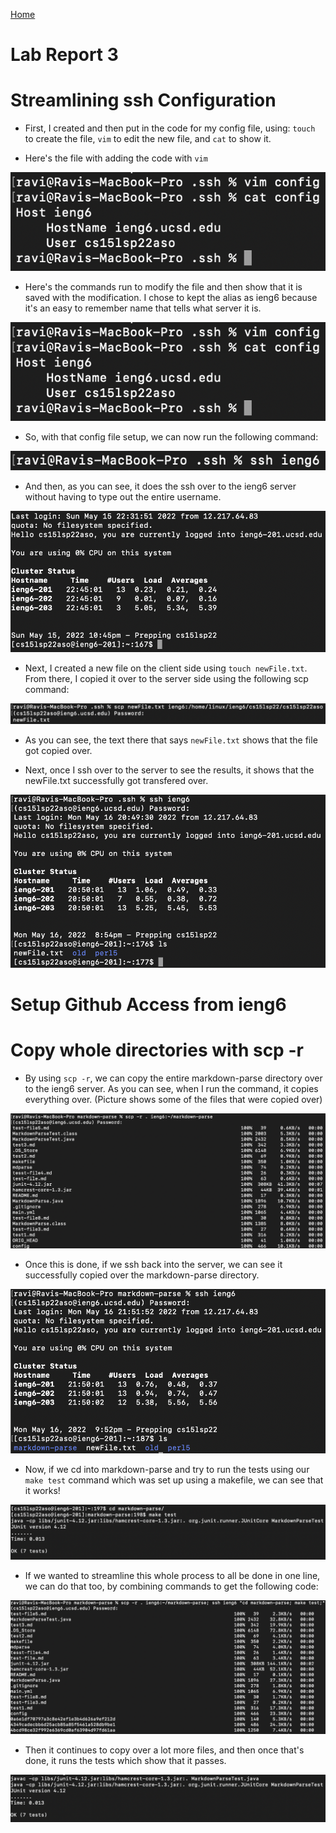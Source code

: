 [Home](../index.md)

# Lab Report 3


# Streamlining ssh Configuration

* First, I created and then put in the code for my config file, using:
 `touch` to create the file, `vim` to edit the new file, and `cat` to show it.

* Here's the file with adding the code with `vim`

![Image](config_code.png)


* Here's the commands run to modify the file and then show that it is saved with the modification. I chose to kept the alias as ieng6 because it's an easy to remember name that tells what server it is.  

![Image](config_code.png)


* So, with that config file setup, we can now run the following command:

![Image](run_ssh.png)


* And then, as you can see, it does the ssh over to the ieng6 server without having to type out the entire username.

![Image](ssh.png)


* Next, I created a new file on the client side using `touch newFile.txt`. From there, I copied it over to the server side using the following scp command:

![Image](scp.png)

* As you can see, the text there that says `newFile.txt` shows that the file got copied over.


* Next, once I ssh over to the server to see the results, it shows that the newFile.txt successfully got transfered over. 

![Image](scp_results.png)









# Setup Github Access from ieng6












# Copy whole directories with scp -r

* By using `scp -r`, we can copy the entire markdown-parse directory over to the ieng6 server. As you can see, when I run the command, it copies everything over. (Picture shows some of the files that were copied over)

![Image](scp-r.png)


* Once this is done, if we ssh back into the server, we can see it successfully copied over the markdown-parse directory.

![Image](ssh_ls.png)


* Now, if we cd into markdown-parse and try to run the tests using our `make test` command which was set up using a makefile, we can see that it works!

![Image](run_tests.png)


* If we wanted to streamline this whole process to all be done in one line, we can do that too, by combining commands to get the following code:

![Image](one_line_command.png)


* Then it continues to copy over a lot more files, and then once that's done, it runs the tests which show that it passes.

![Image](tests.png)

